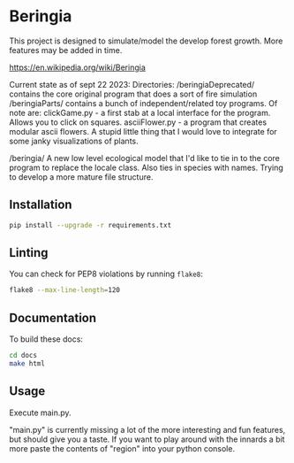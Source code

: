 # Beringia

This project is designed to simulate/model the develop forest growth. More features may be added in time.

https://en.wikipedia.org/wiki/Beringia

Current state as of sept 22 2023:
Directories:
/beringiaDeprecated/ contains the core original program that does a sort of fire simulation
/beringiaParts/ contains a bunch of independent/related toy programs. Of note are:
clickGame.py - a first stab at a local interface for the program. Allows you to click on squares.
asciiFlower.py - a program that creates modular ascii flowers. A stupid little thing that I would love to integrate for some janky visualizations of plants.

/beringia/ A new low level ecological model that I'd like to tie in to the core program to replace the locale class. Also ties in species with names. Trying to develop a more mature file structure.
## Installation

```bash
pip install --upgrade -r requirements.txt
```

## Linting

You can check for PEP8 violations by running `flake8`:

```bash
flake8 --max-line-length=120
```

## Documentation

To build these docs:

```bash
cd docs
make html
```


## Usage

Execute main.py. 

"main.py" is currently missing a lot of the more interesting and fun features, but should give you a taste. 
If you want to play around with the innards a bit more paste the contents of "region" into your python console.
